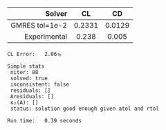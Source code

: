 |          Solver | CL      | CD      |
| --------------: | :-----: | :-----: |
|  GMRES tol=1e-2 | 0.2331  | 0.0129  |
|    Experimental | 0.238   | 0.005   |

	CL Error:	2.06﹪

	Simple stats
	 niter: 88
	 solved: true
	 inconsistent: false
	 residuals: []
	 Aresiduals: []
	 κ₂(A): []
	 status: solution good enough given atol and rtol
	
	Run time:	0.39 seconds

